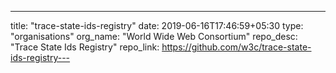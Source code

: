 ---
title: "trace-state-ids-registry"
date: 2019-06-16T17:46:59+05:30
type: "organisations"
org_name: "World Wide Web Consortium"
repo_desc: "Trace State Ids Registry"
repo_link: https://github.com/w3c/trace-state-ids-registry---